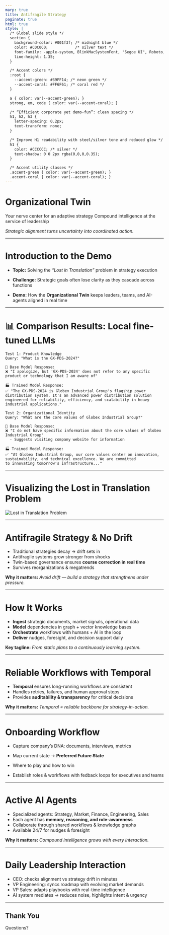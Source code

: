 ```yaml
---
marp: true
title: Antifragile Strategy
paginate: true
html: true
style: |
  /* Global slide style */
  section {
    background-color: #001f3f; /* midnight blue */
    color: #C0C0C0;            /* silver text */
    font-family: -apple-system, BlinkMacSystemFont, "Segoe UI", Roboto, Helvetica, Arial, sans-serif;
    line-height: 1.35;
  }

  /* Accent colors */
  :root {
    --accent-green: #39FF14; /* neon green */
    --accent-coral: #FF6F61; /* coral red */
  }

  a { color: var(--accent-green); }
  strong, em, code { color: var(--accent-coral); }

  /* “Efficient corporate yet demo-fun”: clean spacing */
  h1, h2, h3 {
    letter-spacing: 0.2px;
    text-transform: none;
  }

  /* Improve H1 readability with steel/silver tone and reduced glow */
  h1 {
    color: #CCCCCC; /* silver */
    text-shadow: 0 0 2px rgba(0,0,0,0.35);
  }

  /* Accent utility classes */
  .accent-green { color: var(--accent-green); }
  .accent-coral { color: var(--accent-coral); }
---
```

# Organizational Twin

Your nerve center for an adaptive strategy
Compound intelligence at the service of leadership

*Strategic alignment turns uncertainty into coordinated action.*

---

# Introduction to the Demo

- **Topic:** Solving the *“Lost in Translation”* problem in strategy execution
- **Challenge:** Strategic goals often lose clarity as they cascade across functions

- **Demo:** How the **Organizational Twin** keeps leaders, teams, and AI-agents aligned in real time

---

#  📊 Comparison Results: Local fine-tuned LLMs

```code
Test 1: Product Knowledge
Query: "What is the GX-PDS-2024?"

🤖 Base Model Response:
❌ "I apologize, but 'GX-PDS-2024' does not refer to any specific product or technology that I am aware of"

🏭 Trained Model Response:
✅ "The GX-PDS-2024 is Globex Industrial Group's flagship power distribution system. It's an advanced power distribution solution
engineered for reliability, efficiency, and scalability in heavy industrial applications."

Test 2: Organizational Identity
Query: "What are the core values of Globex Industrial Group?"

🤖 Base Model Response:
❌ "I do not have specific information about the core values of Globex Industrial Group"
  - Suggests visiting company website for information

🏭 Trained Model Response:
✅ "At Globex Industrial Group, our core values center on innovation, sustainability, and technical excellence. We are committed
to innovating tomorrow's infrastructure..."
````

---

# Visualizing the Lost in Translation Problem

<!-- _class: lead -->

![Lost in Translation Problem](diagrams/diagram1.svg)

---

# Antifragile Strategy & No Drift

- Traditional strategies decay → drift sets in
- Antifragile systems grow stronger from shocks
- Twin-based governance ensures **course correction in real time**
- Survives reorganizations & megatrends

**Why it matters:** *Avoid drift — build a strategy that strengthens under pressure.*

---

# How It Works

- **Ingest** strategic documents, market signals, operational data
- **Model** dependencies in graph + vector knowledge bases
- **Orchestrate** workflows with humans + AI in the loop
- **Deliver** nudges, foresight, and decision support daily

**Key tagline:** *From static plans to a continuously learning system.*

---

# Reliable Workflows with Temporal

- **Temporal** ensures long-running workflows are consistent
- Handles retries, failures, and human approval steps
- Provides **auditability & transparency** for critical decisions

**Why it matters:** *Temporal = reliable backbone for strategy-in-action.*

---

# Onboarding Workflow

- Capture company’s <span class="accent-green">DNA</span>: documents, interviews, metrics
- Map current state → **Preferred Future State**
- Where to play and how to win

- Establish roles & workflows with fedback loops for executives and teams

---

# Active AI Agents

- Specialized agents: Strategy, Market, Finance, Engineering, Sales
- Each agent has **memory, reasoning, and role-awareness**
- Collaborate through shared workflows & knowledge graphs
- Available 24/7 for nudges & foresight

**Why it matters:** *Compound intelligence grows with every interaction.*

---

# Daily Leadership Interaction

- CEO: checks alignment vs strategy drift in minutes
- VP Engineering: syncs roadmap with evolving market demands
- VP Sales: adapts playbooks with real-time intelligence
- AI system mediates → reduces noise, highlights intent & urgency

---

## Thank You

<span class="accent-green">Questions?</span>

